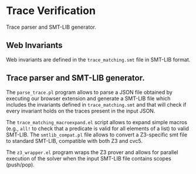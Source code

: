 # Trace Verification

Trace parser and SMT-LIB generator.

## Web Invariants

Web invariants are defined in the `trace_matching.smt` file in SMT-LIB format.

## Trace parser and SMT-LIB generator.

The `parse_trace.pl` program allows to parse a JSON file obtained by executing our browser extension and generate a SMT-LIB file which includes the invariants defined in `trace_matching.smt` and that will check if every invariant holds on the traces present in the input JSON.

The `trace_matching_macroexpand.el` script allows to expand simple macros (e.g., `all!` to check that a predicate is valid for all elements of a list) to valid SMT-LIB. The `smtlib_compat.pl` file allows to convert a Z3-specific smt file to standard SMT-LIB, compatible with both Z3 and cvc5.

The `z3_wrapper.el` program wraps the Z3 prover and allows for parallel execution of the solver when the input SMT-LIB file contains scopes (push/pop).
